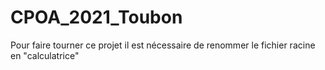 # CPOA_2021_Toubon
Pour faire tourner ce projet il est nécessaire de renommer le fichier racine en "calculatrice"
